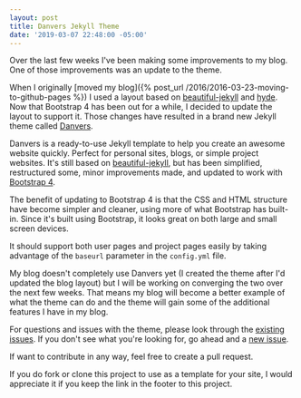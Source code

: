 ```yaml
---
layout: post
title: Danvers Jekyll Theme
date: '2019-03-07 22:48:00 -05:00'
---
```


Over the last few weeks I've been making some improvements to my blog. One of those improvements was an update to the theme.

When I originally [moved my blog]({% post_url /2016/2016-03-23-moving-to-github-pages %}) I used a layout based
on [beautiful-jekyll](http://deanattali.com/beautiful-jekyll/) and [hyde](https://github.com/poole/hyde). Now that Bootstrap 4 has been out for a while, I decided to update the layout to support it. Those changes have resulted in a brand new Jekyll theme called [Danvers](https://github.com/scottdorman/danvers).

Danvers is a ready-to-use Jekyll template to help you create an awesome website quickly. Perfect for personal sites, blogs, or simple project websites. It's still based on [beautiful-jekyll](https://deanattali.com/beautiful-jekyll/), but has been simplified, restructured some, minor improvements made, and updated to work with [Bootstrap 4](https://getbootstrap.com).

The benefit of updating to Bootstrap 4 is that the CSS and HTML structure have become simpler and cleaner, using more of what Bootstrap has built-in. Since it's built using Bootstrap, it looks great on both large and small screen devices. 

It should support both user pages and project pages easily by taking advantage of the `baseurl` parameter in the `config.yml` file.

My blog doesn't completely use Danvers yet (I created the theme after I'd updated the blog layout) but I will be working on converging the two over the next few weeks. That means my blog will become a better example of what the theme can do and the theme will gain some of the additional features I have in my blog.

For questions and issues with the theme, please look through the [existing issues](https://github.com/scottdorman/danvers/issues). If you don't see what you're looking for, go ahead and a [new issue](https://github.com/scottdorman/danvers/issues/new).

If want to contribute in any way, feel free to create a pull request.

If you do fork or clone this project to use as a template for your site, I would appreciate it if you keep the link in the footer to this project.